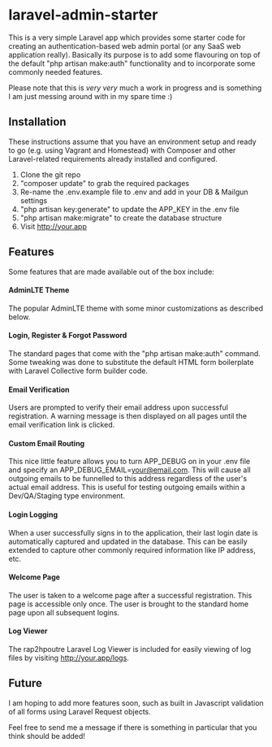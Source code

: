 # laravel-admin-starter

This is a very simple Laravel app which provides some starter code for creating an authentication-based web admin portal (or any SaaS web application really). Basically its purpose is to add some flavouring on top of the default "php artisan make:auth" functionality and to incorporate some commonly needed features.

Please note that this is *very very* much a work in progress and is something I am just messing around with in my spare time :)

## Installation

These instructions assume that you have an environment setup and ready to go (e.g. using Vagrant and Homestead) with Composer and other Laravel-related requirements already installed and configured.

1. Clone the git repo
2. "composer update" to grab the required packages
3. Re-name the .env.example file to .env and add in your DB & Mailgun settings
4. "php artisan key:generate" to update the APP_KEY in the .env file
5. "php artisan make:migrate" to create the database structure
6. Visit http://your.app

## Features

Some features that are made available out of the box include:

#### AdminLTE Theme

The popular AdminLTE theme with some minor customizations as described below.

#### Login, Register & Forgot Password

The standard pages that come with the "php artisan make:auth" command. Some tweaking was done to substitute the default HTML form boilerplate with Laravel Collective form builder code.

#### Email Verification

Users are prompted to verify their email address upon successful registration. A warning message is then displayed on all pages until the email verification link is clicked.

#### Custom Email Routing

This nice little feature allows you to turn APP_DEBUG on in your .env file and specify an APP_DEBUG_EMAIL=your@email.com. This will cause all outgoing emails to be funnelled to this address regardless of the user's actual email address. This is useful for testing outgoing emails within a Dev/QA/Staging type environment.

#### Login Logging

When a user successfully signs in to the application, their last login date is automatically captured and updated in the database. This can be easily extended to capture other commonly required information like IP address, etc.

#### Welcome Page

The user is taken to a welcome page after a successful registration. This page is accessible only once. The user is brought to the standard home page upon all subsequent logins.

#### Log Viewer

The rap2hpoutre Laravel Log Viewer is included for easily viewing of log files by visiting http://your.app/logs.

## Future

I am hoping to add more features soon, such as built in Javascript validation of all forms using Laravel Request objects.

Feel free to send me a message if there is something in particular that you think should be added!
